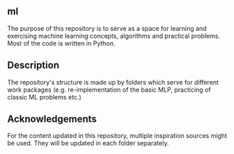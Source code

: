 ## ml
The purpose of this repository is to serve as a space for learning and exercising machine learning concepts, algorithms and practical problems. Most of the code is written in Python.

## Description
The repository's structure is made up by folders which serve for different work packages (e.g. re-implementation of the basic MLP, practicing of classic ML problems etc.)

## Acknowledgements
For the content updated in this repository, multiple inspiration sources might be used. They will be updated in each folder separately.
